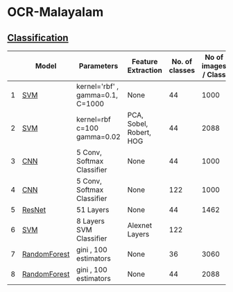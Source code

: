 # OCR-Malayalam


## [Classification](classification/)

|    | Model            | Parameters                        | Feature Extraction      | No. of classes | No of images / Class | Accuracy | Validation Accuracy |
|----|------------------|-----------------------------------|-------------------------|----------------|----------------------|----------|---------------------|
| 1  | [SVM][SVM1]      | kernel='rbf' , gamma=0.1, C=1000  | None                    | 44             | 1000                 |          | 96%                 |
| 2  | [SVM][SVM2]      | kernel=rbf c=100 gamma=0.02       | PCA, Sobel, Robert, HOG | 44             | 2088                 |          | 99%                 |
| 3  | [CNN][CNN1]      | 5 Conv, Softmax Classifier        | None                    | 44             | 1000                 | 98.80%   | 99.87               |
| 4  | [CNN][CNN2]      | 5 Conv, Softmax Classifier        | None                    | 122            | 1000                 | 96.53%   | 97.05%              |
| 5  | [ResNet][ResNet1] | 51 Layers                         | None                    | 44             | 1462                 | 98.19%   | 97.30%              |
| 6  | [SVM][AlexnetSVM] | 8 Layers SVM Classifier           | Alexnet Layers          | 122            |                      | 99.41%   | 97.15%              |
| 7  | [RandomForest][RandomForest1] | gini , 100 estimators             | None                    | 36             | 3060                 | 95.00%   | 94.79%              |
| 8  | [RandomForest][RandomForest2] | gini , 100 estimators             | None                    | 44             | 2088                 | 96.00%   | 94.99 %             |

[SVM1]: classification/machinelearning/SVM_44_Classes_Feature_Extraction.ipynb
[SVM2]: classification/machinelearning/SVM_44_Classes_P_Arts.ipynb
[CNN1]: classification/deeplearning/Tamil_CNN_With_P_ARTS.ipynb
[CNN2]: classification/deeplearning/CNN_122_Classes.ipynb
[ResNet1]: classification/deeplearning/ResNet_44_Classes.ipynb
[AlexnetSVM]: classification/deeplearning/Alex_Net_with_SVM_as_Final_Layer_for_122_classes.ipynb
[RandomForest1]: classification/machinelearning/Random_Forest_using_P_arts_Compounded_characters.ipynb
[RandomForest2]: classification/machinelearning/Random_Forest_using_P_arts_dataset.ipynb
